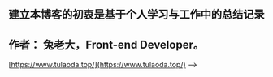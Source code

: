 ## 建立本博客的初衷是基于个人学习与工作中的总结记录

## **作者：** 兔老大，Front-end Developer。

[https://www.tulaoda.top/](https://www.tulaoda.top/) -->
